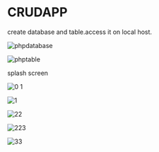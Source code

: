 # CRUDAPP

create database and table.access it on local host.

![phpdatabase](https://user-images.githubusercontent.com/79657243/124228331-81082680-db25-11eb-9719-f4241f48e0e0.PNG)

![phptable](https://user-images.githubusercontent.com/79657243/124228339-82395380-db25-11eb-8414-4740f77b8814.PNG)

splash screen

![0 1](https://user-images.githubusercontent.com/79657243/124256701-07803080-db45-11eb-8d08-6e27042c9ed4.png)

![1](https://user-images.githubusercontent.com/79657243/124256759-16ff7980-db45-11eb-9075-44c66801272b.PNG)

![22](https://user-images.githubusercontent.com/79657243/124256791-1ff04b00-db45-11eb-8c9f-a6155a998b51.png)

![223](https://user-images.githubusercontent.com/79657243/124256830-2aaae000-db45-11eb-85b8-741e62e288f8.png)

![33](https://user-images.githubusercontent.com/79657243/124256795-2088e180-db45-11eb-8028-65b437ee0d35.png)


